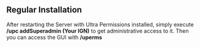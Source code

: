 ## Regular Installation

After restarting the Server with Ultra Permissions installed, simply execute **/upc addSuperadmin (Your IGN)** to get administrative access to it.
Then you can access the GUI with **/uperms**
